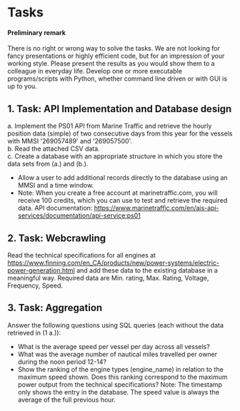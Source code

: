 # Tasks

#### Preliminary remark

There is no right or wrong way to solve the tasks. We are not looking for fancy presentations or highly efficient code,
but for an impression of your working style. Please present the results as you would show them to a colleague in
everyday life. Develop one or more executable programs/scripts with Python, whether command line driven or with GUI is
up to you.

## 1. Task: API Implementation and Database design

a. Implement the PS01 API from Marine Traffic and retrieve the hourly position data (simple) of two consecutive days
from this year for the vessels with MMSI '269057489' and '269057500'.   
b. Read the attached CSV data.   
c. Create a database with an appropriate structure in which you store the data sets from (a.) and (b.).

- Allow a user to add additional records directly to the database using an MMSI and a time window.
- Note: When you create a free account at marinetraffic.com, you will receive 100 credits, which you can use to test and
  retrieve the required data. API
  documentation: https://www.marinetraffic.com/en/ais-api-services/documentation/api-service:ps01

## 2. Task: Webcrawling

Read the technical specifications for all engines
at https://www.finning.com/en_CA/products/new/power-systems/electric-power-generation.html
and add these data to the existing database in a meaningful way. Required data are Min. rating, Max. Rating, Voltage,
Frequency, Speed.

## 3. Task: Aggregation

Answer the following questions using SQL queries (each without the data retrieved in (1 a.)):

- What is the average speed per vessel per day across all vessels?
- What was the average number of nautical miles travelled per owner during the noon period 12-14?
- Show the ranking of the engine types (engine_name) in relation to the maximum speed shown. Does this ranking
  correspond to the maximum power output from the technical specifications? Note: The timestamp only shows the entry in
  the database. The speed value is always the average of the full previous hour.
